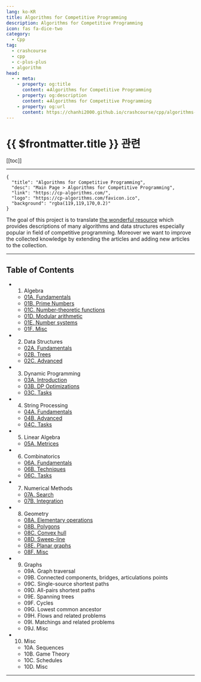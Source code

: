 ```yaml
---
lang: ko-KR
title: Algorithms for Competitive Programming
description: Algorithms for Competitive Programming
icon: fas fa-dice-two
category:
  - Cpp
tag: 
  - crashcourse
  - cpp
  - c-plus-plus
  - algorithm
head:
  - - meta:
    - property: og:title
      content: ➕Algorithms for Competitive Programming
    - property: og:description
      content: ➕Algorithms for Competitive Programming
    - property: og:url
      content: https://chanhi2000.github.io/crashcourse/cpp/algorithms-for-competitive-programming/
---
```


# {{ $frontmatter.title }} 관련

[[toc]]

---

```component VPCard
{
  "title": "Algorithms for Competitive Programming",
  "desc": "Main Page > Algorithms for Competitive Programming",
  "link": "https://cp-algorithms.com/",
  "logo": "https://cp-algorithms.com/favicon.ico",
  "background": "rgba(119,119,170,0.2)"
}
```

The goal of this project is to translate [the wonderful resource](https://e-maxx.ru/algo) which provides descriptions of many algorithms and data structures especially popular in field of competitive programming. Moreover we want to improve the collected knowledge by extending the articles and adding new articles to the collection.

---

## Table of Contents

- 01. Algebra
  - [01A. Fundamentals](01-algebra/01A.md)
  - [01B. Prime Numbers](01-algebra/01B.md)
  - [01C. Number-theoretic functions](01-algebra/01C.md)
  - [01D. Modular arithmetic](01-algebra/01D.md)
  - [01E. Number systems](01-algebra/01E.md)
  - [01F. Misc](01-algebra/01F.md)
- 02. Data Structures
  - [02A. Fundamentals](02-data-structures/02A.md)
  - [02B. Trees](02-data-structures/02B.md)
  - [02C. Advanced](02-data-structures/02C.md)
- 03. Dynamic Programming
  - [03A. Introduction](03-dynamic-programming/03A.md)
  - [03B. DP Optimizations](03-dynamic-programming/03B.md)
  - [03C. Tasks](03-dynamic-programming/03C.md)
- 04. String Processing
  - [04A. Fundamentals](04-string-processing/04A.md)
  - [04B. Advanced](04-string-processing/04B.md)
  - [04C. Tasks](04-string-processing/04C.md)
- 05. Linear Algebra
  - [05A. Metrices](05-linear-algebra/05A.md)
- 06. Combinatorics
  - [06A. Fundamentals](06-combinatorics/06A.md)
  - [06B. Techniques](06-combinatorics/06B.md)
  - [06C. Tasks](06-combinatorics/06C.md)
- 07. Numerical Methods
  - [07A. Search](07-numerical-methods/07A.md)
  - [07B. Integration](07-numerical-methods/07B.md)
- 08. Geometry
  - [08A. Elementary operations](08-geometry/08A.md)
  - [08B. Polygons](08-geometry/08B.md)
  - [08C. Convex hull](08-geometry/08C.md)
  - [08D. Sweep-line](08-geometry/08D.md)
  - [08E. Planar graphs](08-geometry/08E.md)
  - [08F. Misc](08-geometry/08F.md)
- 09. Graphs
  - 09A. Graph traversal
  - 09B. Connected components, bridges, articulations points
  - 09C. Single-source shortest paths
  - 09D. All-pairs shortest paths
  - 09E. Spanning trees
  - 09F. Cycles
  - 09G. Lowest common ancestor
  - 09H. Flows and related problems
  - 09I. Matchings and related problems
  - 09J. Misc
- 10. Misc
  - 10A. Sequences
  - 10B. Game Theory
  - 10C. Schedules
  - 10D. Misc

---

<TagLinks />